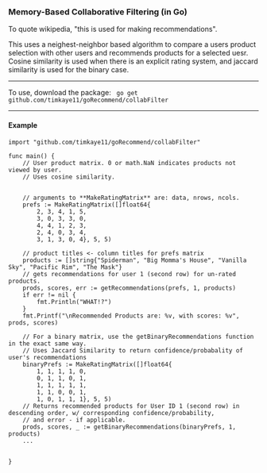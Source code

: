 ### Memory-Based Collaborative Filtering (in Go)

To quote wikipedia, "this is used for making recommendations". 

This uses a neighest-neighbor based algorithm to compare a users product selection with other users and recommends products for a selected uesr. Cosine similarity is used when there is an explicit rating system, and jaccard similarity is used for the binary case. 

---
To use,  download the package:
``` go get github.com/timkaye11/goRecommend/collabFilter```

---
#### Example

```
import "github.com/timkaye11/goRecommend/collabFilter"

func main() {
	// User product matrix. 0 or math.NaN indicates products not viewed by user.
	// Uses cosine similarity.


	// arguments to **MakeRatingMatrix** are: data, nrows, ncols. 
	prefs := MakeRatingMatrix([]float64{
		2, 3, 4, 1, 5,
		3, 0, 3, 3, 0,
		4, 4, 1, 2, 3,
		2, 4, 0, 3, 4,
		3, 1, 3, 0, 4}, 5, 5)

	// product titles <- column titles for prefs matrix
	products := []string{"Spiderman", "Big Momma's House", "Vanilla Sky", "Pacific Rim", "The Mask"}
	// gets recommendations for user 1 (second row) for un-rated products.
	prods, scores, err := getRecommendations(prefs, 1, products)
	if err != nil {
		fmt.Println("WHAT!?")
	}
	fmt.Printf("\nRecommended Products are: %v, with scores: %v", prods, scores)

	// For a binary matrix, use the getBinaryRecommendations function in the exact same way.
	// Uses Jaccard Similarity to return confidence/probabality of user's recommendations
	binaryPrefs := MakeRatingMatrix([]float64{
		1, 1, 1, 1, 0,
		0, 1, 1, 0, 1,
		1, 1, 1, 1, 1,
		1, 1, 0, 0, 1,
		1, 0, 1, 1, 1}, 5, 5)
	// Returns recommended products for User ID 1 (second row) in descending order, w/ corresponding confidence/probability,
	// and error - if applicable.
	prods, scores, _ := getBinaryRecommendations(binaryPrefs, 1, products)
	...


}
```


